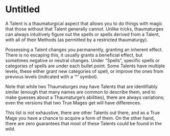 # Untitled

A Talent is a thaumaturgical aspect that allows you to do things with magic that those without that Talent generally cannot. Unlike tricks, thaumaturges can always intuitively figure out the spells or spells derived from a Talent, with all of their Methods (as permitted by a restricted thaumaturgy).

Possessing a Talent changes you permanently, granting an inherent effect. There is no escaping this, it usually grants a beneficial effect, but sometimes negative or neutral changes. Under “Spells”, specific spells or categories of spells are under each bullet point. Some Talents have multiple levels, these either grant new categories of spell, or improve the ones from previous levels (indicated with a ‘^’ symbol).

Note that while two Thaumaturges may have Talents that are identifiably similar (enough that many names are common to describe them, and to make guesses about a Thaumaturge’s abilities), there are always variations; even the versions that two True Mages get will have differences.

This list is not exhaustive, there are other Talents out there, and as a True Mage you have a chance to acquire a form of them. On the other hand, there are zero guarantees that most of these Talents could be found in the wild.